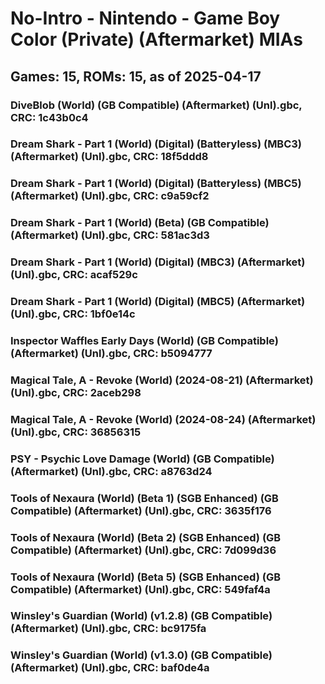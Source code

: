 # No-Intro - Nintendo - Game Boy Color (Private) (Aftermarket) MIAs
## Games: 15, ROMs: 15, as of 2025-04-17

### DiveBlob (World) (GB Compatible) (Aftermarket) (Unl).gbc, CRC: 1c43b0c4
### Dream Shark - Part 1 (World) (Digital) (Batteryless) (MBC3) (Aftermarket) (Unl).gbc, CRC: 18f5ddd8
### Dream Shark - Part 1 (World) (Digital) (Batteryless) (MBC5) (Aftermarket) (Unl).gbc, CRC: c9a59cf2
### Dream Shark - Part 1 (World) (Beta) (GB Compatible) (Aftermarket) (Unl).gbc, CRC: 581ac3d3
### Dream Shark - Part 1 (World) (Digital) (MBC3) (Aftermarket) (Unl).gbc, CRC: acaf529c
### Dream Shark - Part 1 (World) (Digital) (MBC5) (Aftermarket) (Unl).gbc, CRC: 1bf0e14c
### Inspector Waffles Early Days (World) (GB Compatible) (Aftermarket) (Unl).gbc, CRC: b5094777
### Magical Tale, A - Revoke (World) (2024-08-21) (Aftermarket) (Unl).gbc, CRC: 2aceb298
### Magical Tale, A - Revoke (World) (2024-08-24) (Aftermarket) (Unl).gbc, CRC: 36856315
### PSY - Psychic Love Damage (World) (GB Compatible) (Aftermarket) (Unl).gbc, CRC: a8763d24
### Tools of Nexaura (World) (Beta 1) (SGB Enhanced) (GB Compatible) (Aftermarket) (Unl).gbc, CRC: 3635f176
### Tools of Nexaura (World) (Beta 2) (SGB Enhanced) (GB Compatible) (Aftermarket) (Unl).gbc, CRC: 7d099d36
### Tools of Nexaura (World) (Beta 5) (SGB Enhanced) (GB Compatible) (Aftermarket) (Unl).gbc, CRC: 549faf4a
### Winsley's Guardian (World) (v1.2.8) (GB Compatible) (Aftermarket) (Unl).gbc, CRC: bc9175fa
### Winsley's Guardian (World) (v1.3.0) (GB Compatible) (Aftermarket) (Unl).gbc, CRC: baf0de4a
